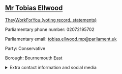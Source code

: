 ## <a href="https://members.parliament.uk/member/1487/contact">Mr Tobias Ellwood</a>

<a href="https://www.theyworkforyou.com/mp/11437/tobias_ellwood/bournemouth_east">TheyWorkForYou (voting record, statements)</a> 

Parliamentary phone number: 02072195702 

Parliamentary email: tobias.ellwood.mp@parliament.uk 

Party: Conservative 

Borough: Bournemouth East 

<details><summary>Extra contact information and social media</summary> 
<li>Website: http://www.tobiasellwood.com</li>
<li>Twitter: https://twitter.com/Tobias_Ellwood</li>
<li>Constituency office phone number: 01202801990</li>
<li>Constituency office email: Office@bournemoutheastconservatives.com</li>
<li>Facebook:</li>
<li>Instagram:</li>
<li>Youtube:</li>
<li>Linkedin:</li>
<li>Government department phone number:</li>
<li>Government department email:</li>
<li>Threads:</li>
<li>Party office phone number:</li>
<li>Party office email:</li>
<li>Tiktok:</li>
</details>